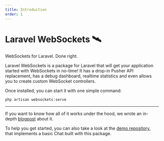 ```yaml
---
title: Introduction
order: 1
---
```


# Laravel WebSockets 🛰

WebSockets for Laravel. Done right.

Laravel WebSockets is a package for Laravel that will get your application started with WebSockets in no-time! It has a drop-in Pusher API replacement, has a debug dashboard, realtime statistics and even allows you to create custom WebSocket controllers.

Once installed, you can start it with one simple command:

```php
php artisan websockets:serve
```

---

If you want to know how all of it works under the hood, we wrote an in-depth [blogpost](https://murze.be/introducing-laravel-websockets-an-easy-to-use-websocket-server-implemented-in-php) about it.

To help you get started, you can also take a look at the [demo repository](https://github.com/Famitekeg/laravel-websockets-demo), that implements a basic Chat built with this package.
